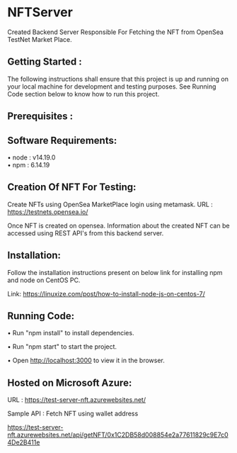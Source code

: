 # NFTServer

Created Backend Server Responsible For Fetching the NFT from OpenSea TestNet Market Place. 
## Getting Started :
 
The following instructions shall ensure that this project is up and running on your local machine for development and testing purposes. 
See Running Code section below to know how to run this project.


## Prerequisites :

## Software Requirements:

•	node : v14.19.0  
•	npm  : 6.14.19

## Creation Of NFT For Testing:
Create NFTs using OpenSea MarketPlace login using metamask.
URL : https://testnets.opensea.io/

Once NFT is created on opensea. Information about the created NFT can be accessed using REST API's from this backend server.

## Installation:
Follow the installation instructions present on below link for installing npm and node on CentOS PC.

Link: https://linuxize.com/post/how-to-install-node-js-on-centos-7/

## Running Code: 

•	Run "npm install" to install dependencies.

•	Run "npm start" to start the project.

•	Open [http://localhost:3000](http://localhost:3000) to view it in the browser.


## Hosted on Microsoft Azure: 

URL : https://test-server-nft.azurewebsites.net/

Sample API :  Fetch NFT using wallet address

https://test-server-nft.azurewebsites.net/api/getNFT/0x1C2DB58d008854e2a77611829c9E7c04De2B411e

